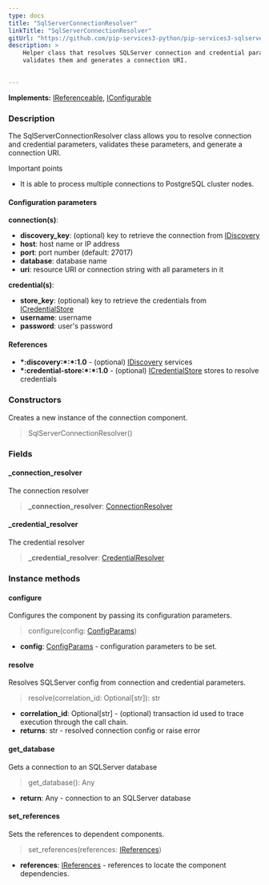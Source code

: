 ```yaml
---
type: docs
title: "SqlServerConnectionResolver"
linkTitle: "SqlServerConnectionResolver"
gitUrl: "https://github.com/pip-services3-python/pip-services3-sqlserver-python"
description: >
    Helper class that resolves SQLServer connection and credential parameters,
    validates them and generates a connection URI.

   
---
```


**Implements:** [IReferenceable](../../../commons/refer/ireferenceable), [IConfigurable](../../../commons/config/iconfigurable)

### Description

The SqlServerConnectionResolver class allows you to resolve connection and credential parameters, validates these parameters, and generate a connection URI.

Important points

-  It is able to process multiple connections to PostgreSQL cluster nodes.

#### Configuration parameters

**connection(s)**:
- **discovery_key**: (optional) key to retrieve the connection from [IDiscovery](../../../components/connect/idiscovery)
- **host**: host name or IP address
- **port**: port number (default: 27017)
- **database**: database name
- **uri**: resource URI or connection string with all parameters in it

**credential(s)**:
- **store_key**: (optional) key to retrieve the credentials from [ICredentialStore](../../../components/auth/icredential_store)
- **username**: username
- **password**: user's password

#### References
- **\*:discovery:\*:\*:1.0** - (optional) [IDiscovery](../../../components/connect/idiscovery) services
- **\*:credential-store:\*:\*:1.0** - (optional) [ICredentialStore](../../../components/auth/icredential_store) stores to resolve credentials


### Constructors
Creates a new instance of the connection component.

> SqlServerConnectionResolver()

### Fields

<span class="hide-title-link">

#### _connection_resolver
The connection resolver
> **_connection_resolver**: [ConnectionResolver](../../../components/connect/connection_resolver) 

#### _credential_resolver
The credential resolver
> **_credential_resolver**: [CredentialResolver](../../../components/auth/credential_resolver) 

</span>


### Instance methods


#### configure
Configures the component by passing its configuration parameters.

> configure(config: [ConfigParams](../../../commons/config/config_params))

- **config**: [ConfigParams](../../../commons/config/config_params) - configuration parameters to be set.


#### resolve
Resolves SQLServer config from connection and credential parameters.

> resolve(correlation_id: Optional[str]): str

- **correlation_id**: Optional[str] - (optional) transaction id used to trace execution through the call chain.
- **returns**: str - resolved connection config or raise error


#### get_database
Gets a connection to an SQLServer database

> get_database(): Any

- **return**: Any - connection to an SQLServer database


#### set_references
Sets the references to dependent components.

> set_references(references: [IReferences](../../../commons/refer/ireferences))

- **references**: [IReferences](../../../commons/refer/ireferences) - references to locate the component dependencies.
